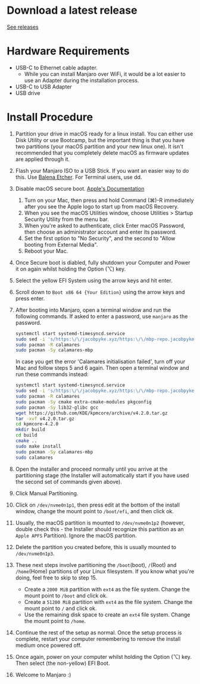# Download a latest release

[See releases](https://github.com/JPyke3/mbp-manjaro/releases)

# Hardware Requirements

* USB-C to Ethernet cable adapter.
    * While you can install Manjaro over WiFi, it would be a lot easier to use an Adapter during the installation process.
* USB-C to USB Adapter
* USB drive

# Install Procedure

1. Partition your drive in macOS ready for a linux install. You can either use Disk Utility or use Bootcamp, but the important thing is that you have two partitions (your macOS partition and your new linux one). It isn't recommended that you completely delete macOS as firmware updates are applied through it.
2. Flash your Manjaro ISO to a USB Stick. If you want an easier way to do this. Use [Balena Etcher](https://www.balena.io/etcher/). For Terminal users, use dd.
3. Disable macOS secure boot. [Apple's Documentation](https://support.apple.com/en-au/HT208330)

    1. Turn on your Mac, then press and hold Command (⌘)-R immediately after you see the Apple logo to start up from macOS Recovery.
    2. When you see the macOS Utilities window, choose Utilities > Startup Security Utility from the menu bar.
    3. When you're asked to authenticate, click Enter macOS Password, then choose an administrator account and enter its password.
    4. Set the first option to "No Security", and the second to "Allow booting from External Media".
    5. Reboot your Mac.

4. Once Secure boot is diabled, fully shutdown your Computer and Power it on again whilst holding the Option (⌥) key.
5. Select the yellow EFI System using the arrow keys and hit enter.
6. Scroll down to `Boot x86 64 {Your Edition}` using the arrow keys and press enter.
7. After booting into Manjaro, open a terminal window and run the following commands. If asked to enter a password, use `manjaro` as the password.

    ```sh
    systemctl start systemd-timesyncd.service
    sudo sed -i 's/https:\/\/jacobpyke.xyz/https:\/\/mbp-repo.jacobpyke.xyz/' /etc/pacman.conf
    sudo pacman -R calamares
    sudo pacman -Sy calamares-mbp
    ```

    In case you get the error 'Calamares initialisation failed', turn off your Mac and follow steps 5 and 6 again. Then open a terminal window and run these commands instead:

    ```sh
    systemctl start systemd-timesyncd.service
    sudo sed -i 's/https:\/\/jacobpyke.xyz/https:\/\/mbp-repo.jacobpyke.xyz/' /etc/pacman.conf
    sudo pacman -R calamares
    sudo pacman -Sy cmake extra-cmake-modules pkgconfig
    sudo pacman -Sy lib32-glibc gcc
    wget https://github.com/KDE/kpmcore/archive/v4.2.0.tar.gz
    tar -xvf v4.2.0.tar.gz
    cd kpmcore-4.2.0
    mkdir build
    cd build
    cmake ..
    sudo make install
    sudo pacman -Sy calamares-mbp
    sudo calamares
    ```

8. Open the installer and proceed normally until you arrive at the partitioning stage (the Installer will automatically start if you have used the second set of commands given above).
9. Click Manual Partitioning.
10. Click on `/dev/nvme0n1p1`, then press edit at the bottom of the install window, change the mount point to `/boot/efi`, and then click ok.
11. Usually, the macOS partition is mounted to `/dev/nvme0n1p2` (however, double check this - the Installer should recognize this partition as an `Apple APFS` Partition). Ignore the macOS partition.
12. Delete the partition you created before, this is usually mounted to `/dev/nvme0n1p3`.
13. These next steps involve partitioning the `/boot`(boot), `/`(Root) and `/home`(Home) partitions of your Linux filesystem. If you know what you're doing, feel free to skip to step 15.

    * Create a `2000 MiB` partition with `ext4` as the file system. Change the mount point to `/boot` and click ok.
    * Create a `51200 MiB` partition with `ext4` as the file system. Change the mount point to `/` and click ok.
    * Use the remaining disk space to create an `ext4` file system. Change the mount point to `/home`.

14. Continue the rest of the setup as normal. Once the setup process is complete, restart your computer remembering to remove the install medium once powered off.
15. Once again, power on your computer whilst holding the Option (⌥) key. Then select (the non-yellow) EFI Boot.
16. Welcome to Manjaro :)
